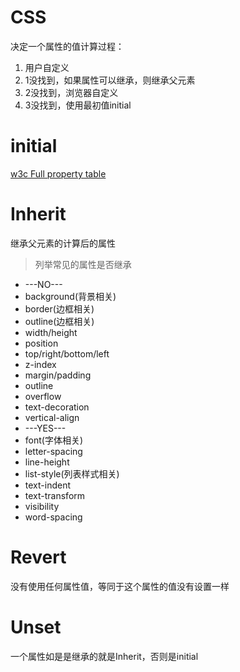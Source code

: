 # CSS
决定一个属性的值计算过程：
1. 用户自定义
2. 1没找到，如果属性可以继承，则继承父元素
3. 2没找到，浏览器自定义
4. 3没找到，使用最初值initial

# initial
[w3c Full property table](https://www.w3.org/TR/CSS21/propidx.html)
# Inherit
继承父元素的计算后的属性

> 列举常见的属性是否继承

* ---NO---
* background(背景相关)
* border(边框相关)
* outline(边框相关)
* width/height
* position
* top/right/bottom/left
* z-index
* margin/padding
* outline
* overflow
* text-decoration
* vertical-align
* ---YES---
* font(字体相关)
* letter-spacing
* line-height
* list-style(列表样式相关)
* text-indent
* text-transform
* visibility
* word-spacing

# Revert
没有使用任何属性值，等同于这个属性的值没有设置一样
# Unset
一个属性如是是继承的就是Inherit，否则是initial